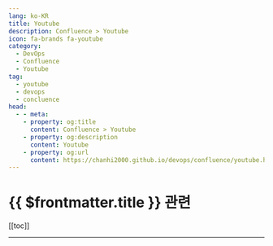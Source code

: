 ```yaml
---
lang: ko-KR
title: Youtube
description: Confluence > Youtube
icon: fa-brands fa-youtube
category:
  - DevOps
  - Confluence
  - Youtube
tag: 
  - youtube
  - devops
  - concluence
head:
  - - meta:
    - property: og:title
      content: Confluence > Youtube
    - property: og:description
      content: Youtube
    - property: og:url
      content: https://chanhi2000.github.io/devops/confluence/youtube.html
---
```


# {{ $frontmatter.title }} 관련

[[toc]]

---

<MyYouTubeItems jsonName="yu-seibertmedia" /><!-- SEIBERTMEDIA -->

<TagLinks />
